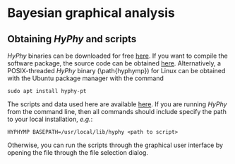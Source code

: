 # Bayesian graphical analysis #
## Obtaining *HyPhy* and scripts ##
*HyPhy* binaries can be downloaded for free [here](http://hyphy.org).
If you want to compile the software package, the source code can be 
obtained [here](http://github.com/veg/hyphy).
Alternatively, a POSIX-threaded *HyPhy* binary (\path{hyphymp}) for Linux 
can be obtained with the Ubuntu package manager with the command 
```
sudo apt install hyphy-pt
```
The scripts and data used here are available [here](http://github.com/PoonLab/comet-prot).
If you are running *HyPhy* from the command line, then all commands should include 
specify the path to your local installation, *e.g.*:
```
HYPHYMP BASEPATH=/usr/local/lib/hyphy <path to script>
```
Otherwise, you can run the scripts through the graphical user interface by opening 
the file through the file selection dialog.

